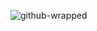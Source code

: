 ![github-wrapped](https://github.com/InfiniteCod3/InfiniteCod3/assets/91837651/0219b87f-c686-4a1b-af60-aaf0ca097d61)
